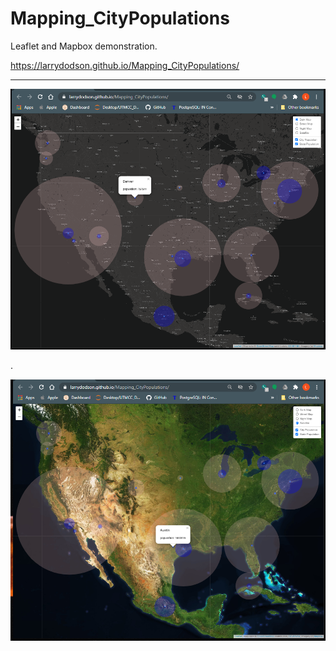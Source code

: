 # Mapping_CityPopulations
Leaflet and Mapbox demonstration.


https://larrydodson.github.io/Mapping_CityPopulations/

---


![CityPopulations_webapp_dark.png](https://github.com/larrydodson/Mapping_CityPopulations/blob/main/CityPopulations_webapp_dark.png)

.

![CityPopulations_webapp.png](https://github.com/larrydodson/Mapping_CityPopulations/blob/main/CityPopulations_webapp.png)


